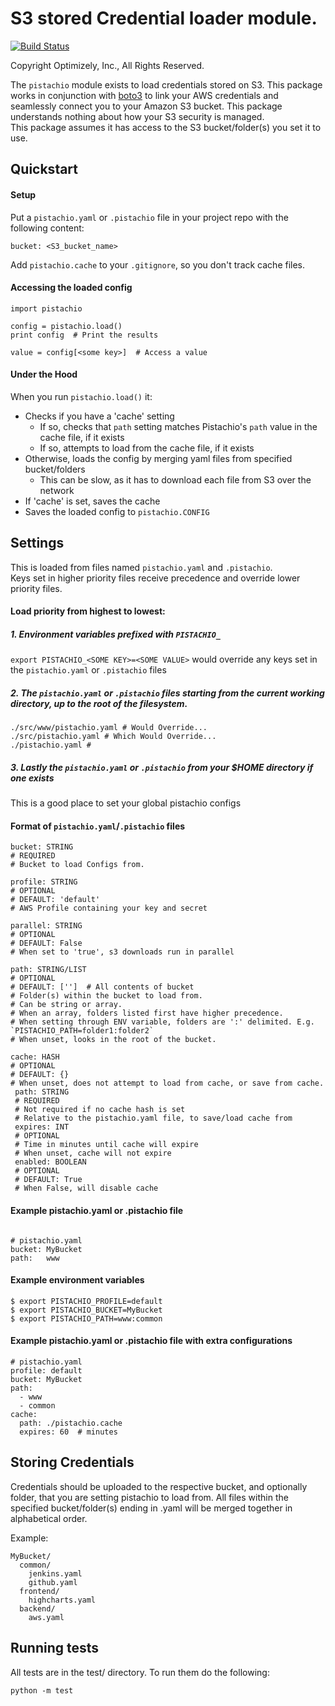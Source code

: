 S3 stored Credential loader module.
================
[![Build Status](https://travis-ci.org/optimizely/pistachio.svg?branch=master)](https://travis-ci.org/optimizely/pistachio)

Copyright Optimizely, Inc., All Rights Reserved.

The `pistachio` module exists to load credentials stored on S3.
This package works in conjunction with [boto3](https://github.com/boto/boto3) to link your AWS credentials 
and seamlessly connect you to your Amazon S3 bucket.
This package understands nothing about how your S3 security is managed.  
This package assumes it has access to the S3 bucket/folder(s) you set it to use.

## Quickstart

#### Setup
Put a `pistachio.yaml` or `.pistachio` file in your project repo with the following content:
```
bucket: <S3_bucket_name>
```
Add `pistachio.cache` to your `.gitignore`, so you don't track cache files.

#### Accessing the loaded config
```
import pistachio

config = pistachio.load()
print config  # Print the results

value = config[<some key>]  # Access a value
```

#### Under the Hood
When you run `pistachio.load()` it:  
- Checks if you have a 'cache' setting
  - If so, checks that `path` setting matches Pistachio's `path` value in the cache file, if it exists
  - If so, attempts to load from the cache file, if it exists
- Otherwise, loads the config by merging yaml files from specified bucket/folders
  - This can be slow, as it has to download each file from S3 over the network
- If 'cache' is set, saves the cache
- Saves the loaded config to `pistachio.CONFIG`

## Settings
This is loaded from files named `pistachio.yaml` and `.pistachio`.  
Keys set in higher priority files receive precedence and override lower priority files.

#### Load priority from highest to lowest:

##### 1. Environment variables prefixed with `PISTACHIO_`

`export PISTACHIO_<SOME KEY>=<SOME VALUE>` would override any keys set in the `pistachio.yaml` or `.pistachio` files

##### 2. The `pistachio.yaml` or `.pistachio` files starting from the current working directory, up to the root of the filesystem.

```
./src/www/pistachio.yaml # Would Override...
./src/pistachio.yaml # Which Would Override...
./pistachio.yaml # 
```

##### 3. Lastly the `pistachio.yaml` or `.pistachio` from your $HOME directory if one exists

This is a good place to set your global pistachio configs

#### Format of `pistachio.yaml`/`.pistachio` files

```
bucket: STRING
# REQUIRED
# Bucket to load Configs from.
```
```
profile: STRING 
# OPTIONAL
# DEFAULT: 'default'
# AWS Profile containing your key and secret
```
```
parallel: STRING
# OPTIONAL
# DEFAULT: False
# When set to 'true', s3 downloads run in parallel
```
```
path: STRING/LIST
# OPTIONAL
# DEFAULT: ['']  # All contents of bucket
# Folder(s) within the bucket to load from.
# Can be string or array.  
# When an array, folders listed first have higher precedence.
# When setting through ENV variable, folders are ':' delimited. E.g. `PISTACHIO_PATH=folder1:folder2`
# When unset, looks in the root of the bucket.
```
```
cache: HASH
# OPTIONAL
# DEFAULT: {}
# When unset, does not attempt to load from cache, or save from cache.
 path: STRING
 # REQUIRED
 # Not required if no cache hash is set
 # Relative to the pistachio.yaml file, to save/load cache from
 expires: INT
 # OPTIONAL
 # Time in minutes until cache will expire
 # When unset, cache will not expire
 enabled: BOOLEAN
 # OPTIONAL
 # DEFAULT: True
 # When False, will disable cache
```

#### Example pistachio.yaml or .pistachio file
```

# pistachio.yaml
bucket: MyBucket
path:   www
```

#### Example environment variables
```
$ export PISTACHIO_PROFILE=default
$ export PISTACHIO_BUCKET=MyBucket
$ export PISTACHIO_PATH=www:common
```

#### Example pistachio.yaml or .pistachio file with extra configurations
```
# pistachio.yaml
profile: default
bucket: MyBucket
path:
  - www
  - common
cache: 
  path: ./pistachio.cache
  expires: 60  # minutes
```

## Storing Credentials
Credentials should be uploaded to the respective bucket, and optionally folder, that you are setting pistachio to load from. All files within the specified bucket/folder(s) ending in .yaml will be merged together in alphabetical order.

Example:
```
MyBucket/
  common/
    jenkins.yaml
    github.yaml
  frontend/
    highcharts.yaml
  backend/
    aws.yaml
```    

## Running tests
All tests are in the test/ directory. To run them do the following:

```
python -m test
```
